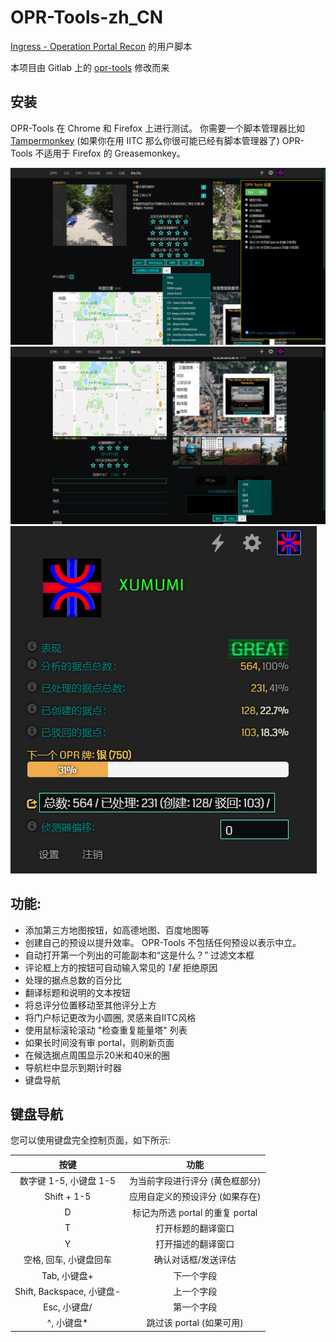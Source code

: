 # OPR-Tools-zh_CN

[Ingress - Operation Portal Recon](https://opr.ingress.com/recon) 的用户脚本

本项目由 Gitlab 上的 [opr-tools](https://gitlab.com/1110101/opr-tools/) 修改而来

## 安装

OPR-Tools 在 Chrome 和 Firefox 上进行测试。 你需要一个脚本管理器比如 [Tampermonkey](https://tampermonkey.net/) (如果你在用 IITC 那么你很可能已经有脚本管理器了) OPR-Tools 不适用于 Firefox 的 Greasemonkey。

![](./image/opr-tools-1.png)
![](./image/opr-tools-2.png)![](./image/opr-tools-3.png)

## 功能:
- 添加第三方地图按钮，如高德地图、百度地图等
 - 创建自己的预设以提升效率。 OPR-Tools 不包括任何预设以表示中立。
 - 自动打开第一个列出的可能副本和“这是什么？” 过滤文本框
 - 评论框上方的按钮可自动输入常见的 *1星* 拒绝原因
 - 处理的据点总数的百分比
 - 翻译标题和说明的文本按钮
 - 将总评分位置移动至其他评分上方
 - 将门户标记更改为小圆圈, 灵感来自IITC风格
 - 使用鼠标滚轮滚动 "检查重复能量塔" 列表
 - 如果长时间没有审 portal，则刷新页面
 - 在候选据点周围显示20米和40米的圈
 - 导航栏中显示到期计时器
 - 键盘导航

## 键盘导航

您可以使用键盘完全控制页面，如下所示:

|           按键            |              功能               |
| :-----------------------: | :-----------------------------: |
|  数字键 1-5, 小键盘 1-5   | 为当前字段进行评分 (黄色框部分) |
|        Shift + 1-5        | 应用自定义的预设评分 (如果存在) |
|             D             | 标记为所选 portal 的重复 portal |
|             T             |       打开标题的翻译窗口        |
|             Y             |       打开描述的翻译窗口        |
|  空格, 回车, 小键盘回车   |       确认对话框/发送评估       |
|       Tab, 小键盘+        |           下一个字段            |
| Shift, Backspace, 小键盘- |           上一个字段            |
|       Esc, 小键盘/        |           第一个字段            |
|        ^, 小键盘*         |    跳过该 portal (如果可用)     |